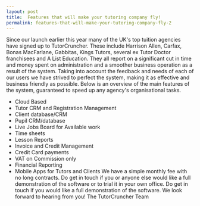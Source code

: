 ```yaml
---
layout: post
title:  Features that will make your tutoring company fly!
permalink: features-that-will-make-your-tutoring-company-fly-2
---
```

Since our launch earlier this year many of the UK's top tuition agencies have
signed up to TutorCruncher. These include Harrison Allen, Carfax, Bonas
MacFarlane, Gabbitas, Kings Tutors, several ex Tutor Doctor franchisees and A
List Education. They all report on a significant cut in time and money spent
on administration and a smoother business operation as a result of the system.
Taking into account the feedback and needs of each of our users we have
strived to perfect the system, making it as effective and business friendly as
possible.  Below is an overview of the main features of the system, guaranteed
to speed up any agency's organisational tasks.

  * Cloud Based 
  * Tutor CRM and Registration Management 
  * Client database/CRM 
  * Pupil CRM/database 
  * Live Jobs Board for Available work 
  * Time sheets 
  * Lesson Reports 
  * Invoice and Credit Management 
  * Credit Card payments 
  * VAT on Commission only 
  * Financial Reporting 
  * Mobile Apps for Tutors and Clients 
We have a simple monthly fee with no long contracts. Do get in touch if you or
anyone else would like a full demonstration of the software or to trial it in
your own office. Do get in touch if you would like a full demonstration of the
software. We look forward to hearing from you! The TutorCruncher Team
